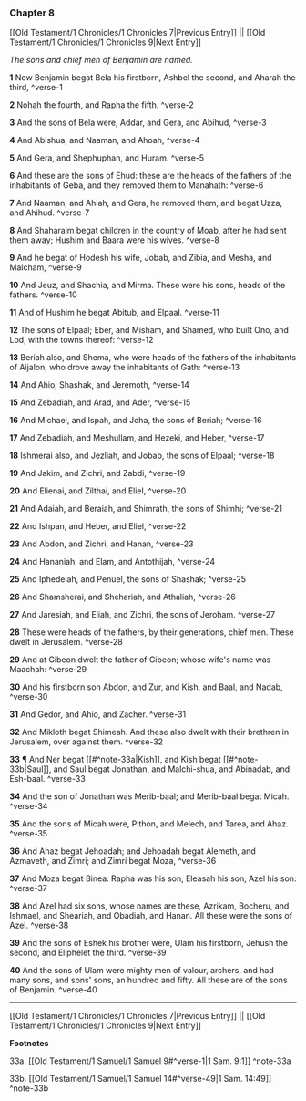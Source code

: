 ### Chapter 8

[[Old Testament/1 Chronicles/1 Chronicles 7|Previous Entry]]  ||  [[Old Testament/1 Chronicles/1 Chronicles 9|Next Entry]]

*The sons and chief men of Benjamin are named.*

**1**  Now Benjamin begat Bela his firstborn, Ashbel the second, and Aharah the third, ^verse-1

**2**  Nohah the fourth, and Rapha the fifth. ^verse-2

**3**  And the sons of Bela were, Addar, and Gera, and Abihud, ^verse-3

**4**  And Abishua, and Naaman, and Ahoah, ^verse-4

**5**  And Gera, and Shephuphan, and Huram. ^verse-5

**6**  And these are the sons of Ehud: these are the heads of the fathers of the inhabitants of Geba, and they removed them to Manahath: ^verse-6

**7**  And Naaman, and Ahiah, and Gera, he removed them, and begat Uzza, and Ahihud. ^verse-7

**8**  And Shaharaim begat children in the country of Moab, after he had sent them away; Hushim and Baara were his wives. ^verse-8

**9**  And he begat of Hodesh his wife, Jobab, and Zibia, and Mesha, and Malcham, ^verse-9

**10**  And Jeuz, and Shachia, and Mirma. These were his sons, heads of the fathers. ^verse-10

**11**  And of Hushim he begat Abitub, and Elpaal. ^verse-11

**12**  The sons of Elpaal; Eber, and Misham, and Shamed, who built Ono, and Lod, with the towns thereof: ^verse-12

**13**  Beriah also, and Shema, who were heads of the fathers of the inhabitants of Aijalon, who drove away the inhabitants of Gath: ^verse-13

**14**  And Ahio, Shashak, and Jeremoth, ^verse-14

**15**  And Zebadiah, and Arad, and Ader, ^verse-15

**16**  And Michael, and Ispah, and Joha, the sons of Beriah; ^verse-16

**17**  And Zebadiah, and Meshullam, and Hezeki, and Heber, ^verse-17

**18**  Ishmerai also, and Jezliah, and Jobab, the sons of Elpaal; ^verse-18

**19**  And Jakim, and Zichri, and Zabdi, ^verse-19

**20**  And Elienai, and Zilthai, and Eliel, ^verse-20

**21**  And Adaiah, and Beraiah, and Shimrath, the sons of Shimhi; ^verse-21

**22**  And Ishpan, and Heber, and Eliel, ^verse-22

**23**  And Abdon, and Zichri, and Hanan, ^verse-23

**24**  And Hananiah, and Elam, and Antothijah, ^verse-24

**25**  And Iphedeiah, and Penuel, the sons of Shashak; ^verse-25

**26**  And Shamsherai, and Shehariah, and Athaliah, ^verse-26

**27**  And Jaresiah, and Eliah, and Zichri, the sons of Jeroham. ^verse-27

**28**  These were heads of the fathers, by their generations, chief men. These dwelt in Jerusalem. ^verse-28

**29**  And at Gibeon dwelt the father of Gibeon; whose wife's name was Maachah: ^verse-29

**30**  And his firstborn son Abdon, and Zur, and Kish, and Baal, and Nadab, ^verse-30

**31**  And Gedor, and Ahio, and Zacher. ^verse-31

**32**  And Mikloth begat Shimeah. And these also dwelt with their brethren in Jerusalem, over against them. ^verse-32

**33**  ¶ And Ner begat [[#^note-33a|Kish]], and Kish begat [[#^note-33b|Saul]], and Saul begat Jonathan, and Malchi-shua, and Abinadab, and Esh-baal. ^verse-33

**34**  And the son of Jonathan was Merib-baal; and Merib-baal begat Micah. ^verse-34

**35**  And the sons of Micah were, Pithon, and Melech, and Tarea, and Ahaz. ^verse-35

**36**  And Ahaz begat Jehoadah; and Jehoadah begat Alemeth, and Azmaveth, and Zimri; and Zimri begat Moza, ^verse-36

**37**  And Moza begat Binea: Rapha was his son, Eleasah his son, Azel his son: ^verse-37

**38**  And Azel had six sons, whose names are these, Azrikam, Bocheru, and Ishmael, and Sheariah, and Obadiah, and Hanan. All these were the sons of Azel. ^verse-38

**39**  And the sons of Eshek his brother were, Ulam his firstborn, Jehush the second, and Eliphelet the third. ^verse-39

**40**  And the sons of Ulam were mighty men of valour, archers, and had many sons, and sons' sons, an hundred and fifty. All these are of the sons of Benjamin. ^verse-40


---
[[Old Testament/1 Chronicles/1 Chronicles 7|Previous Entry]]  ||  [[Old Testament/1 Chronicles/1 Chronicles 9|Next Entry]]


**Footnotes**


33a. [[Old Testament/1 Samuel/1 Samuel 9#^verse-1|1 Sam. 9:1]] ^note-33a

33b. [[Old Testament/1 Samuel/1 Samuel 14#^verse-49|1 Sam. 14:49]] ^note-33b